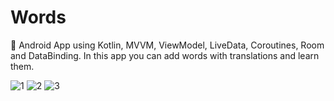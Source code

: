 # Words
📝 Android App using Kotlin, MVVM, ViewModel, LiveData, Coroutines, Room and DataBinding. In this app you can add words with translations and learn them.

![1](https://user-images.githubusercontent.com/76612421/147360849-905a5e0d-77d6-4b4a-bdd7-acddbfd3d995.PNG)
![2](https://user-images.githubusercontent.com/76612421/147360855-9a78cdb6-5dd3-4055-879c-5d0b2f21e007.PNG)
![3](https://user-images.githubusercontent.com/76612421/147360857-07a6e6e3-6f33-4e1f-adf4-feee6c2787ca.PNG)
